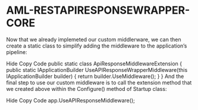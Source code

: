 # AML-RESTAPIRESPONSEWRAPPER-CORE
Now that we already implemeted our custom middlerware, we can then create a static class to simplify adding the middleware to the application’s pipeline:

Hide   Copy Code
public static class ApiResponseMiddlewareExtension
{
    public static IApplicationBuilder UseAPIResponseWrapperMiddleware(this IApplicationBuilder builder)
    {
        return builder.UseMiddleware<APIResponseMiddleware>();
    }
}
And the final step to use our custom middleware is to call the extension method that we created above within the Configure() method of Startup class:

Hide   Copy Code
app.UseAPIResponseMiddleware();
